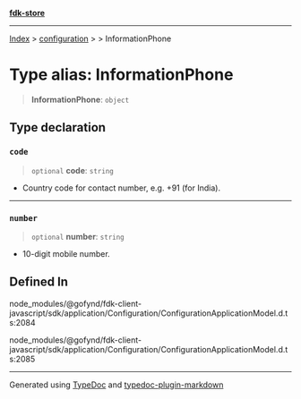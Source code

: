 [**fdk-store**](../../../README.md)
***

[Index](../../../API.md) > [configuration](../../README.md) > [<internal>](../README.md) > InformationPhone

# Type alias: InformationPhone

> **InformationPhone**: `object`

## Type declaration

### `code`

> `optional` **code**: `string`

- Country code for contact number, e.g. +91 (for India).

***

### `number`

> `optional` **number**: `string`

- 10-digit mobile number.

## Defined In

node\_modules/@gofynd/fdk-client-javascript/sdk/application/Configuration/ConfigurationApplicationModel.d.ts:2084

node\_modules/@gofynd/fdk-client-javascript/sdk/application/Configuration/ConfigurationApplicationModel.d.ts:2085

***
Generated using [TypeDoc](https://typedoc.org/) and [typedoc-plugin-markdown](https://www.npmjs.com/package/typedoc-plugin-markdown)
